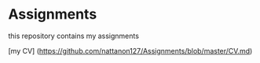# Assignments
this repository contains my assignments

[my CV] (https://github.com/nattanon127/Assignments/blob/master/CV.md)
